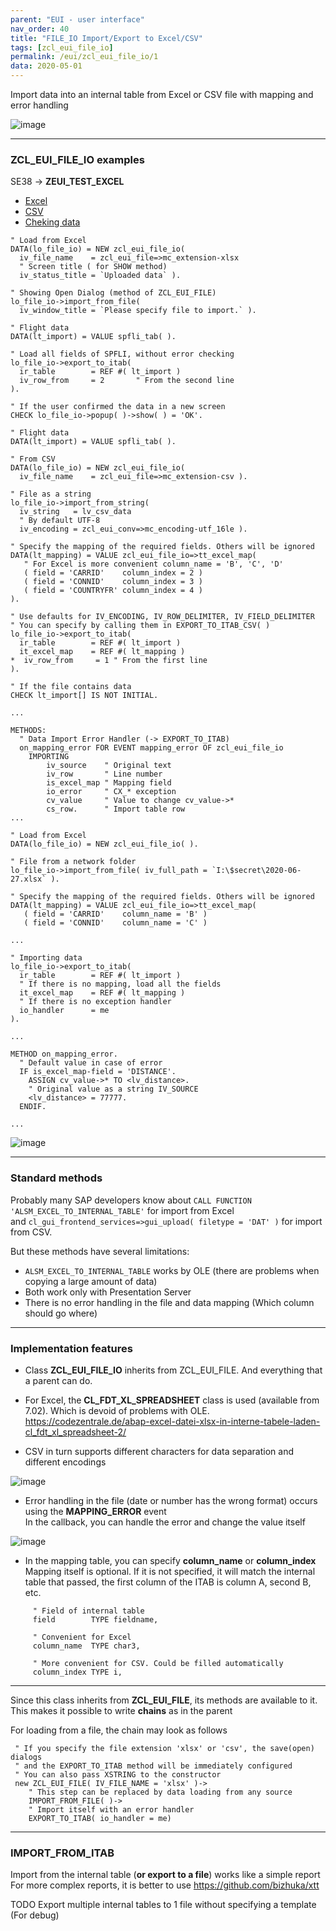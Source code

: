 ```yaml
---
parent: "EUI - user interface"
nav_order: 40
title: "FILE_IO Import/Export to Excel/CSV"
tags: [zcl_eui_file_io]
permalink: /eui/zcl_eui_file_io/1
data: 2020-05-01
---
```


Import data into an internal table from Excel or CSV file with mapping and error handling

![image](https://user-images.githubusercontent.com/36256417/80778543-34703680-8b82-11ea-9f7a-21a4b7cd6acd.png)

***

### ZCL_EUI_FILE_IO examples
SE38 -> **ZEUI_TEST_EXCEL**

<div class="tab-header">
<ul class="nav nav-tabs">
  <li class="active">
    <a data-toggle="tab" href="#excel">Excel</a>
  </li>
  <li>
    <a data-toggle="tab" href="#csv">CSV</a>
  </li>
  <li>
    <a data-toggle="tab" href="#checks">Cheking data</a>
  </li>
</ul>
</div>


<div class="tab-content">
  <div class="tab-pane active" id="excel">
<div class="container-fluid" markdown="1">   

``` abap
" Load from Excel
DATA(lo_file_io) = NEW zcl_eui_file_io(
  iv_file_name    = zcl_eui_file=>mc_extension-xlsx
  " Screen title ( for SHOW method)
  iv_status_title = `Uploaded data` ).

" Showing Open Dialog (method of ZCL_EUI_FILE)
lo_file_io->import_from_file(
  iv_window_title = `Please specify file to import.` ).
 
" Flight data
DATA(lt_import) = VALUE spfli_tab( ). 
 
" Load all fields of SPFLI, without error checking
lo_file_io->export_to_itab(
  ir_table        = REF #( lt_import )
  iv_row_from     = 2       " From the second line
).

" If the user confirmed the data in a new screen
CHECK lo_file_io->popup( )->show( ) = 'OK'.
```

</div> <!-- This close tag must be left aligned. -->
  </div>
  <div class="tab-pane" id="csv">
<div class="container-fluid" markdown="1">

``` abap
" Flight data
DATA(lt_import) = VALUE spfli_tab( ).

" From CSV
DATA(lo_file_io) = NEW zcl_eui_file_io(
  iv_file_name    = zcl_eui_file=>mc_extension-csv ).

" File as a string
lo_file_io->import_from_string(
  iv_string   = lv_csv_data
  " By default UTF-8
  iv_encoding = zcl_eui_conv=>mc_encoding-utf_16le ).

" Specify the mapping of the required fields. Others will be ignored
DATA(lt_mapping) = VALUE zcl_eui_file_io=>tt_excel_map(
   " For Excel is more convenient column_name = 'B', 'C', 'D'
   ( field = 'CARRID'    column_index = 2 )
   ( field = 'CONNID'    column_index = 3 )
   ( field = 'COUNTRYFR' column_index = 4 )
).

" Use defaults for IV_ENCODING, IV_ROW_DELIMITER, IV_FIELD_DELIMITER
" You can specify by calling them in EXPORT_TO_ITAB_CSV( )
lo_file_io->export_to_itab(
  ir_table        = REF #( lt_import )
  it_excel_map    = REF #( lt_mapping )
*  iv_row_from     = 1 " From the first line
).

" If the file contains data
CHECK lt_import[] IS NOT INITIAL.
```

</div> <!-- This close tag must be left aligned. -->
  </div>
  <div class="tab-pane" id="checks">
<div class="container-fluid" markdown="1">

``` abap
...

METHODS:
  " Data Import Error Handler (-> EXPORT_TO_ITAB)
  on_mapping_error FOR EVENT mapping_error OF zcl_eui_file_io
    IMPORTING
        iv_source    " Original text
        iv_row       " Line number
        is_excel_map " Mapping field
        io_error     " CX_* exception
        cv_value     " Value to change cv_value->*
        cs_row.      " Import table row
...

" Load from Excel
DATA(lo_file_io) = NEW zcl_eui_file_io( ).

" File from a network folder
lo_file_io->import_from_file( iv_full_path = `I:\$secret\2020-06-27.xlsx` ).

" Specify the mapping of the required fields. Others will be ignored
DATA(lt_mapping) = VALUE zcl_eui_file_io=>tt_excel_map(
   ( field = 'CARRID'    column_name = 'B' )
   ( field = 'CONNID'    column_name = 'C' )

...

" Importing data
lo_file_io->export_to_itab(
  ir_table        = REF #( lt_import )
  " If there is no mapping, load all the fields
  it_excel_map    = REF #( lt_mapping )
  " If there is no exception handler
  io_handler      = me
).

...

METHOD on_mapping_error.
  " Default value in case of error
  IF is_excel_map-field = 'DISTANCE'.
    ASSIGN cv_value->* TO <lv_distance>.
    " Original value as a string IV_SOURCE
    <lv_distance> = 77777.
  ENDIF.
  
...
```

![image](https://user-images.githubusercontent.com/36256417/85916406-57f9e980-b872-11ea-8a77-252dedc443ea.png)

</div> <!-- This close tag must be left aligned. -->
  </div>
</div>

---

### Standard methods

Probably many SAP developers know about `CALL FUNCTION 'ALSM_EXCEL_TO_INTERNAL_TABLE'` for import from Excel<br/>
and `cl_gui_frontend_services=>gui_upload( filetype = 'DAT' )` for import from CSV.

But these methods have several limitations:
* `ALSM_EXCEL_TO_INTERNAL_TABLE` works by OLE (there are problems when copying a large amount of data)
* Both work only with Presentation Server
* There is no error handling in the file and data mapping (Which column should go where) 

---

### Implementation features

* Class **ZCL_EUI_FILE_IO** inherits from ZCL_EUI_FILE. And everything that a parent can do.

* For Excel, the **CL_FDT_XL_SPREADSHEET** class is used (available from 7.02). Which is devoid of problems with OLE.
https://codezentrale.de/abap-excel-datei-xlsx-in-interne-tabele-laden-cl_fdt_xl_spreadsheet-2/

* CSV in turn supports different characters for data separation and different encodings

![image](https://user-images.githubusercontent.com/36256417/80709060-195fe100-8b06-11ea-8405-aa0a83c93a94.png)

* Error handling in the file (date or number has the wrong format) occurs using the **MAPPING_ERROR** event<br/>
In the callback, you can handle the error and change the value itself

![image](https://user-images.githubusercontent.com/36256417/80709353-9723ec80-8b06-11ea-9b20-ff9fce0fe3a7.png)

* In the mapping table, you can specify **column_name** or **column_index**<br/>
Mapping itself is optional. If it is not specified, it will match the internal table that passed, the first column of the ITAB is column A, second B, etc. 

```abap
     " Field of internal table
     field        TYPE fieldname,

     " Convenient for Excel
     column_name  TYPE char3,

     " More convenient for CSV. Could be filled automatically
     column_index TYPE i,
```

---

Since this class inherits from **ZCL_EUI_FILE**, its methods are available to it.<br/>
This makes it possible to write **chains** as in the parent

For loading from a file, the chain may look as follows
```abap
 " If you specify the file extension 'xlsx' or 'csv', the save(open) dialogs
 " and the EXPORT_TO_ITAB method will be immediately configured
 " You can also pass XSTRING to the constructor
 new ZCL_EUI_FILE( IV_FILE_NAME = 'xlsx' )->
    " This step can be replaced by data loading from any source
    IMPORT_FROM_FILE( )->
    " Import itself with an error handler
    EXPORT_TO_ITAB( io_handler = me)
```

---

### IMPORT_FROM_ITAB
Import from the internal table (**or export to a file**) works like a simple report<br/>
For more complex reports, it is better to use https://github.com/bizhuka/xtt

TODO Export multiple internal tables to 1 file without specifying a template (For debug)